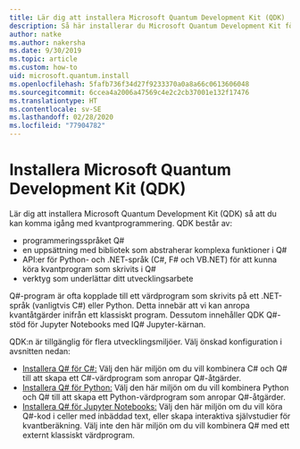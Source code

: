 ```yaml
---
title: Lär dig att installera Microsoft Quantum Development Kit (QDK)
description: Så här installerar du Microsoft Quantum Development Kit för C#-, Python- och Jupyter Notebook-miljöer.
author: natke
ms.author: nakersha
ms.date: 9/30/2019
ms.topic: article
ms.custom: how-to
uid: microsoft.quantum.install
ms.openlocfilehash: 5fafb736f34d27f9233370a0a8a66c0613606048
ms.sourcegitcommit: 6ccea4a2006a47569c4e2c2cb37001e132f17476
ms.translationtype: HT
ms.contentlocale: sv-SE
ms.lasthandoff: 02/28/2020
ms.locfileid: "77904782"
---
```

# <a name="install-the-microsoft-quantum-development-kit-qdk"></a>Installera Microsoft Quantum Development Kit (QDK)

Lär dig att installera Microsoft Quantum Development Kit (QDK) så att du kan komma igång med kvantprogrammering. QDK består av:

- programmeringsspråket Q#
- en uppsättning med bibliotek som abstraherar komplexa funktioner i Q#
- API:er för Python- och .NET-språk (C#, F# och VB.NET) för att kunna köra kvantprogram som skrivits i Q#
- verktyg som underlättar ditt utvecklingsarbete

Q#-program är ofta kopplade till ett värdprogram som skrivits på ett .NET-språk (vanligtvis C#) eller Python. Detta innebär att vi kan anropa kvantåtgärder inifrån ett klassiskt program.
Dessutom innehåller QDK Q#-stöd för Jupyter Notebooks med IQ# Jupyter-kärnan.

QDK:n är tillgänglig för flera utvecklingsmiljöer. Välj önskad konfiguration i avsnitten nedan:

- [Installera Q# för C#:](xref:microsoft.quantum.install.cs) Välj den här miljön om du vill kombinera C# och Q# till att skapa ett C#-värdprogram som anropar Q#-åtgärder.
- [Installera Q# för Python:](xref:microsoft.quantum.install.python) Välj den här miljön om du vill kombinera Python och Q# till att skapa ett Python-värdprogram som anropar Q#-åtgärder.
- [Installera Q# för Jupyter Notebooks:](xref:microsoft.quantum.install.jupyter) Välj den här miljön om du vill köra Q#-kod i celler med inbäddad text, eller skapa interaktiva självstudier för kvantberäkning. Välj inte den här miljön om du vill kombinera Q# med ett externt klassiskt värdprogram.
